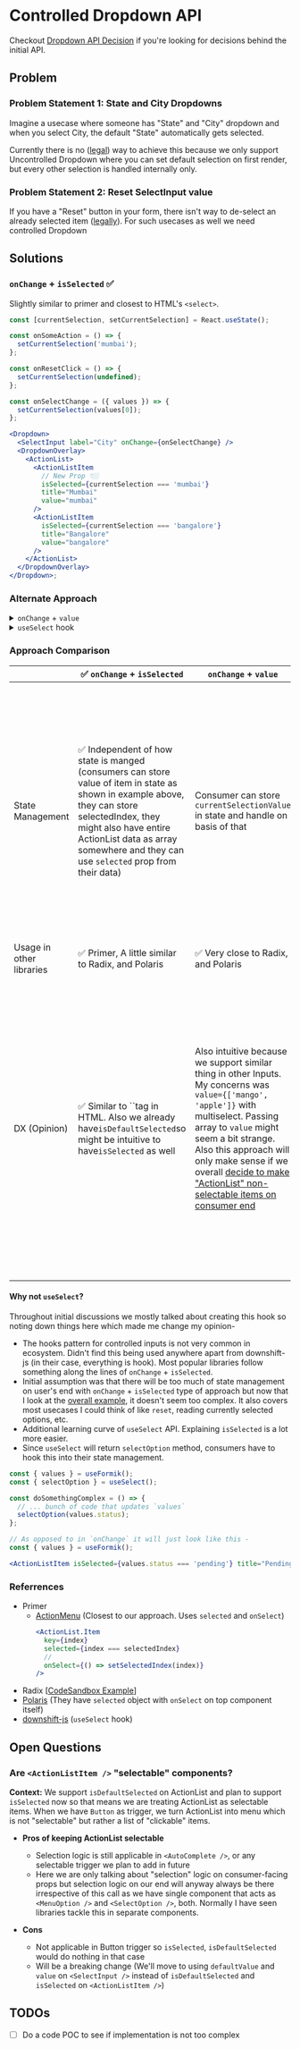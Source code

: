# Controlled Dropdown API

Checkout [Dropdown API Decision](./decisions.md) if you're looking for decisions behind the initial API.

## Problem

### Problem Statement 1: State and City Dropdowns

Imagine a usecase where someone has "State" and "City" dropdown and when you select City, the default "State" automatically gets selected.

Currently there is no ([legal](https://codesandbox.io/s/state-fill-usecase-42u1ev?file=/App.tsx)) way to achieve this because we only support Uncontrolled Dropdown where you can set default selection on first render, but every other selection is handled internally only.

### Problem Statement 2: Reset SelectInput value

If you have a "Reset" button in your form, there isn't way to de-select an already selected item ([legally](https://razorpay.slack.com/archives/C01H13RTF8V/p1681287510398639?thread_ts=1681286843.013449&cid=C01H13RTF8V)). For such usecases as well we need controlled Dropdown

## Solutions

### `onChange` + `isSelected` ✅

Slightly similar to primer and closest to HTML's `<select>`.

```jsx
const [currentSelection, setCurrentSelection] = React.useState();

const onSomeAction = () => {
  setCurrentSelection('mumbai');
};

const onResetClick = () => {
  setCurrentSelection(undefined);
};

const onSelectChange = ({ values }) => {
  setCurrentSelection(values[0]);
};

<Dropdown>
  <SelectInput label="City" onChange={onSelectChange} />
  <DropdownOverlay>
    <ActionList>
      <ActionListItem
        // New Prop 👇🏼
        isSelected={currentSelection === 'mumbai'}
        title="Mumbai"
        value="mumbai"
      />
      <ActionListItem
        isSelected={currentSelection === 'bangalore'}
        title="Bangalore"
        value="bangalore"
      />
    </ActionList>
  </DropdownOverlay>
</Dropdown>;
```

### Alternate Approach

<details>
<summary><code>onChange</code> + <code>value</code></summary>

### `onChange` + `value`

```jsx
const [currentSelection, setCurrentSelection] = React.useState();

const onSomeAction = () => {
  setCurrentSelection('mumbai');
};

const onResetClick = () => {
  setCurrentSelection(undefined);
};

const onSelectChange = ({ values }) => {
  setCurrentSelection(values[0]);
};

<Dropdown>
  <SelectInput
    label="City"
    // New Prop 👇🏼
    value={currentSelection}
    onChange={onSelectChange}
  />
  <DropdownOverlay>
    <ActionList>
      <ActionListItem title="Mumbai" value="mumbai" />
      <ActionListItem title="Bangalore" value="bangalore" />
    </ActionList>
  </DropdownOverlay>
</Dropdown>;
```

</details>

<details>
<summary><code>useSelect</code> hook</summary>

```jsx
const { selectItem, reset, dropdownRef } = useSelect();

const onSomeAction = () => {
  selectItem('mumbai');
};

const onResetClick = () => {
  reset();
};

<Dropdown ref={dropdownRef}>
  <SelectInput />
  <DropdownOverlay>
    <ActionList>
      <ActionListItem title="Mumbai" value="mumbai" />
      <ActionListItem title="Bangalore" value="bangalore" />
    </ActionList>
  </DropdownOverlay>
</Dropdown>;
```

Inspirations

</details>

### Approach Comparison

|                          | ✅ `onChange` + `isSelected`                                                                                                                                                                                                                                | `onChange` + `value`                                                                                                                                                                                                                                                                                                                                    | `useSelect`                                                                                                                                                                                                                                                              |
| ------------------------ | ----------------------------------------------------------------------------------------------------------------------------------------------------------------------------------------------------------------------------------------------------------- | ------------------------------------------------------------------------------------------------------------------------------------------------------------------------------------------------------------------------------------------------------------------------------------------------------------------------------------------------------- | ------------------------------------------------------------------------------------------------------------------------------------------------------------------------------------------------------------------------------------------------------------------------ |
| State Management         | ✅ Independent of how state is manged (consumers can store value of item in state as shown in example above, they can store selectedIndex, they might also have entire ActionList data as array somewhere and they can use `selected` prop from their data) | Consumer can store `currentSelectionValue` in state and handle on basis of that                                                                                                                                                                                                                                                                         | Handles state internally. Requires FE Core to export appropriate methods. E.g. If consumer is storing selected data in some object, they have to transform that data to our input format and then call `selectItem`                                                      |
| Usage in other libraries | ✅ Primer, A little similar to Radix, and Polaris                                                                                                                                                                                                           | ✅ Very close to Radix, and Polaris                                                                                                                                                                                                                                                                                                                     | downshift-js                                                                                                                                                                                                                                                             |
| DX (Opinion)             | ✅ Similar to ``tag in HTML. Also we already have`isDefaultSelected`so might be intuitive to have`isSelected` as well                                                                                                                                       | Also intuitive because we support similar thing in other Inputs. My concerns was `value={['mango', 'apple']}` with multiselect. Passing array to `value` might seem a bit strange. Also this approach will only make sense if we overall [decide to make "ActionList" non-selectable items on consumer end](#are-actionlistitem--selectable-components) | This forces you to write selection logic outside of JSX which might not be as intuitive when you want to do something like fetching initial data from API and set selected values while rendering the ActionList. More info at [why not `useSelect`](#why-not-useselect) |

#### Why not `useSelect`?

Throughout initial discussions we mostly talked about creating this hook so noting down things here which made me change my opinion-

- The hooks pattern for controlled inputs is not very common in ecosystem. Didn't find this being used anywhere apart from downshift-js (in their case, everything is hook). Most popular libraries follow something along the lines of `onChange` + `isSelected`.
- Initial assumption was that there will be too much of state management on user's end with `onChange` + `isSelected` type of approach but now that I look at the [overall example](#onchange--isselected-), it doesn't seem too complex. It also covers most usecases I could think of like `reset`, reading currently selected options, etc.
- Additional learning curve of `useSelect` API. Explaining `isSelected` is a lot more easier.
- Since `useSelect` will return `selectOption` method, consumers have to hook this into their state management.

```jsx
const { values } = useFormik();
const { selectOption } = useSelect();

const doSomethingComplex = () => {
  // ... bunch of code that updates `values`
  selectOption(values.status);
};

// As opposed to in `onChange` it will just look like this -
const { values } = useFormik();

<ActionListItem isSelected={values.status === 'pending'} title="Pending" />;
```

### Referrences

- Primer
  - [ActionMenu](https://primer.style/react/ActionMenu#with-selection) (Closest to our approach. Uses `selected` and `onSelect`)
    ```jsx
    <ActionList.Item
      key={index}
      selected={index === selectedIndex}
      //
      onSelect={() => setSelectedIndex(index)}
    />
    ```
- Radix [[CodeSandbox Example](https://codesandbox.io/p/sandbox/holy-cache-5kwcgm?selection=%5B%7B%22endColumn%22%3A1%2C%22endLineNumber%22%3A28%2C%22startColumn%22%3A1%2C%22startLineNumber%22%3A24%7D%5D&file=%2FApp.jsx)]
- [Polaris](https://polaris.shopify.com/components/selection-and-input/autocomplete) (They have `selected` object with `onSelect` on top component itself)
- [downshift-js](https://github.com/downshift-js/downshift/tree/master/src/hooks/useSelect#actions) (`useSelect` hook)

## Open Questions

### Are `<ActionListItem />` "selectable" components?

**Context:** We support `isDefaultSelected` on ActionList and plan to support `isSelected` now so that means we are treating ActionList as selectable items. When we have `Button` as trigger, we turn ActionList into menu which is not "selectable" but rather a list of "clickable" items.

- **Pros of keeping ActionList selectable**

  - Selection logic is still applicable in `<AutoComplete />`, or any selectable trigger we plan to add in future
  - Here we are only talking about "selection" logic on consumer-facing props but selection logic on our end will anyway always be there irrespective of this call as we have single component that acts as `<MenuOption />` and `<SelectOption />`, both. Normally I have seen libraries tackle this in separate components.

- **Cons**
  - Not applicable in Button trigger so `isSelected`, `isDefaultSelected` would do nothing in that case
  - Will be a breaking change (We'll move to using `defaultValue` and `value` on `<SelectInput />` instead of `isDefaultSelected` and `isSelected` on `<ActionListItem />`)

## TODOs

- [ ] Do a code POC to see if implementation is not too complex
